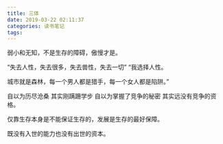 ```yaml
---
title: 三体
date: 2019-03-22 02:11:37
categories: 读书笔记
tags:
---
```


弱小和无知，不是生存的障碍，傲慢才是。

“失去人性，失去很多，失去兽性，失去一切”
“我选择人性。

城市就是森林，每一个男人都是猎手，每一个女人都是陷阱。”

自以为历尽沧桑 其实刚蹒跚学步 自以为掌握了竞争的秘密 其实远没有竞争的资格。

仅靠生存本身是不能保证生存的，发展是生存的最好保障。

既没有入世的能力也没有出世的资本。
